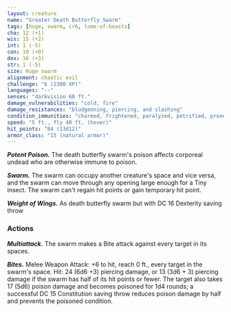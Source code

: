 ```yaml
---
layout: creature
name: "Greater Death Butterfly Swarm"
tags: [huge, swarm, cr6, tome-of-beasts]
cha: 12 (+1)
wis: 15 (+2)
int: 1 (-5)
con: 10 (+0)
dex: 16 (+3)
str: 1 (-5)
size: Huge swarm
alignment: chaotic evil
challenge: "6 (2300 XP)"
languages: "--"
senses: "darkvision 60 ft."
damage_vulnerabilities: "cold, fire"
damage_resistances: "bludgeoning, piercing, and slashing"
condition_immunities: "charmed, frightened, paralyzed, petrified, prone, restrained, petrified"
speed: "5 ft., fly 40 ft. (hover)"
hit_points: "84 (13d12)"
armor_class: "15 (natural armor)"
---
```


***Potent Poison.*** The death butterfly swarm's poison affects corporeal undead who are otherwise immune to poison.

***Swarm.*** The swarm can occupy another creature's space and vice versa, and the swarm can move through any opening large enough for a Tiny insect. The swarm can't regain hit points or gain temporary hit point.

***Weight of Wings.*** As death butterfly swarm but with DC 16 Dexterity saving throw

### Actions

***Multiattack.*** The swarm makes a Bite attack against every target in its spaces.

***Bites.*** Melee Weapon Attack: +6 to hit, reach 0 ft., every target in the swarm's space. Hit: 24 (6d6 +3) piercing damage, or 13 (3d6 + 3) piercing damage if the swarm has half of its hit points or fewer. The target also takes 17 (5d6) poison damage and becomes poisoned for 1d4 rounds; a successful DC 15 Constitution saving throw reduces poison damage by half and prevents the poisoned condition.

